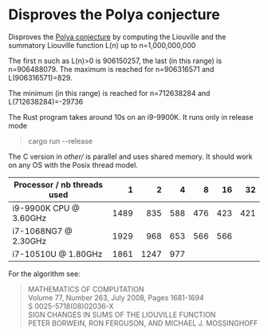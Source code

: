 # Disproves the Polya conjecture

Disproves the [Polya conjecture](https://en.wikipedia.org/wiki/P%C3%B3lya_conjecture) by computing the Liouville
and the summatory Liouville function L(n) up to n=1,000,000,000

The first n such as L(n)>0 is 906150257, the last (in this range) is n=906488079. The maximum is reached
for n=906316571 and L(906316571)=829.

The minimum (in this range) is reached for n=712638284 and L(712638284)=-29736

The Rust program takes around 10s on an i9-9900K. It runs only in release mode
> cargo run --release

The C version in *other/* is parallel and uses shared memory. It should work on any OS with the Posix thread model.

| Processor / nb threads used |    1 |    2 |   4 |   8 |  16 |  32 |
|-----------------------------|-----:|-----:|----:|----:|----:|----:|
| i9-9900K CPU @ 3.60GHz      | 1489 |  835 | 588 | 476 | 423 | 421 |
| i7-1068NG7 @ 2.30GHz        | 1929 |  968 | 653 | 566 | 566 |     |
| i7-10510U @ 1.80GHz         | 1861 | 1247 | 977 |     |     |     |

For the algorithm see:  

> MATHEMATICS OF COMPUTATION  
> Volume 77, Number 263, July 2008, Pages 1681-1694  
> S 0025-5718(08)02036-X  
> SIGN CHANGES IN SUMS OF THE LIOUVILLE FUNCTION  
> PETER BORWEIN, RON FERGUSON, AND MICHAEL J. MOSSINGHOFF  

